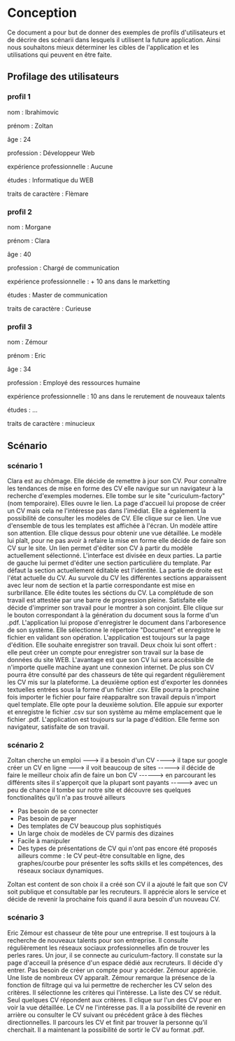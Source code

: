 # Conception

Ce document a pour but de donner des exemples de profils d'utilisateurs et de décrire des scénarii dans lesquels il utilisent la future application.
Ainsi nous souhaitons mieux déterminer les cibles de l'application et les utilisations qui peuvent en être faite.

## Profilage des utilisateurs

### profil 1

nom : Ibrahimovic

prénom : Zoltan

âge : 24

profession : Développeur Web

expérience professionnelle : Aucune

études : Informatique du WEB

traits de caractère : Flèmare

### profil 2

nom : Morgane

prénom : Clara

âge : 40

profession : Chargé de communication

expérience professionnelle : + 10 ans dans le marketting

études : Master de communication

traits de caractère : Curieuse

### profil 3

nom : Zémour

prénom : Eric

âge : 34

profession : Employé des ressources humaine

expérience professionnelle : 10 ans dans le rerutement de nouveaux talents

études : ...

traits de caractère : minucieux

## Scénario

### scénario 1

Clara est au chômage. Elle décide de remettre à jour son CV. Pour connaître les tendances de mise en forme des CV elle navigue sur un navigateur à la recherche d'exemples modernes.
Elle tombe sur le site "curiculum-factory" (nom temporaire). Elles ouvre le lien. La page d'accueil lui propose de créer un CV mais cela ne l'intéresse pas dans l'imédiat. Elle a également
la possibilité de consulter les modèles de CV. Elle clique sur ce lien. Une vue d'ensemble de tous les templates est affichée à l'écran. Un modèle attire son attention. Elle clique 
dessus pour obtenir une vue détaillée. Le modèle lui plaît, pour ne pas avoir à refaire la mise en forme elle décide de faire son CV sur le site. Un lien permet d'éditer son CV à partir
du modèle actuellement sélectionné. L'interface est divisée en deux parties. La partie de gauche lui permet d'éditer une section particulière du template. Par défaut la section
actuellement éditable est l'identité. La partie de droite est l'état actuelle du CV. Au survole du CV les différentes sections apparaissent avec leur nom de section et la partie 
correspondante est mise en surbrillance.
Elle édite toutes les séctions du CV. La complétude de son travail est attestée par une barre de progression pleine. Satisfaite elle décide d'imprimer son travail pour le montrer à son
conjoint. Elle clique sur le bouton correspondant à la génération du document sous la forme d'un .pdf. L'application lui propose d'enregistrer le document dans l'arboresence de son
système. Elle sélectionne le répertoire "Document" et enregistre le fichier en validant son opération. L'application est toujours sur la page d'édition. Elle souhaite enregistrer
son travail. Deux choix lui sont offert : elle peut créer un compte pour enregistrer son travail sur la base de données du site WEB. L'avantage est que son CV lui sera accéssible de 
n'importe quelle machine ayant une connexion internet. De plus son CV pourra être consulté par des chasseurs de tête qui regardent régulièrement les CV mis sur la plateforme. La deuxième
option est d'exporter les données textuelles entrées sous la forme d'un fichier .csv. Elle pourra la prochaine fois importer le fichier pour faire réapparaître son travail depuis
n'import quel template. Elle opte pour la deuxième solution. Elle appuie sur exporter et enregistre le fichier .csv sur son système au même emplacement que le fichier .pdf. L'application
est toujours sur la page d'édition. Elle ferme son navigateur, satisfaite de son travail.


### scénario 2
Zoltan cherche un emploi ---> il a besoin d'un CV ----> il tape sur google créer un CV en ligne ---> il voit beaucoup de sites -----> il décide de faire le meilleur choix afin de faire un bon CV ------> en parcourant les différents sites il s'apperçoit que la plupart sont payants -----> avec un peu de chance il tombe sur notre site et découvre ses quelques fonctionalités qu'il n'a pas trouvé ailleurs
  * Pas besoin de se connecter
  * Pas besoin de payer
  * Des templates de CV beaucoup plus sophistiqués
  * Un large choix de modèles de CV parmis des dizaines
  * Facile à manipuler
  * Des types de présentations de CV qui n'ont pas encore été proposés ailleurs comme : le CV peut-être consultable en ligne, des graphes/courbe pour présenter les softs skills et les
    compétences, des réseaux sociaux dynamiques.

Zoltan est content de son choix il a créé son CV il a ajouté le fait que son CV soit publique et consultable par les recruteurs. Il apprécie alors le service et décide de revenir la prochaine fois quand il aura besoin d'un nouveau CV.

### scénario 3

Eric Zémour est chasseur de tête pour une entreprise. Il est toujours à la recherche de nouveaux talents pour son entreprise. Il consulte régulièrement les réseaux sociaux professionnelles afin de trouver les perles rares. Un jour, il se connecte au curiculum-factory. Il constate sur la page d'acceuil la présence d'un espace dédié aux recruteurs. 
Il décide d'y entrer. Pas besoin de créer un compte pour y accéder. Zémour apprécie. Une liste de nombreux CV apparaît. Zémour remarque la présence de la fonction de filtrage qui va lui permettre de rechercher les CV selon des critères. Il sélectionne les critères qui l'intéresse. La liste des CV se réduit. Seul quelques CV répondent aux critères. Il clique sur l'un des CV pour en voir la vue détaillée. Le CV ne l'intéresse pas. Il a la possibilité de revenir en arrière ou consulter le CV suivant ou précédent grâce à des flèches directionnelles. 
Il parcours les CV et finit par trouver la personne qu'il cherchait. Il a maintenant la possibilité de sortir le CV au format .pdf.

